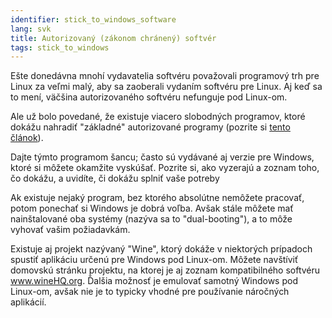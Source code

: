 ```yaml
---
identifier: stick_to_windows_software
lang: svk
title: Autorizovaný (zákonom chránený) softvér
tags: stick_to_windows
---
```


Ešte donedávna mnohí vydavatelia softvéru považovali programový trh pre Linux za veľmi malý, aby sa zaoberali vydaním softvéru pre Linux. Aj keď sa to mení, väčšina autorizovaného softvéru nefunguje pod Linux-om.

Ale už bolo povedané, že existuje viacero slobodných programov, ktoré dokážu nahradiť "základné" autorizované programy (pozrite si <a href="/items/warez">tento článok</a>).

Dajte týmto programom šancu; často sú vydávané aj verzie pre Windows, ktoré si môžete okamžite vyskúšať. Pozrite si, ako vyzerajú a zoznam toho, čo dokážu, a uvidíte, či dokážu splniť vaše potreby

Ak existuje nejaký program, bez ktorého absolútne nemôžete pracovať, potom ponechať si Windows je dobrá voľba. Avšak stále môžete mať nainštalované oba systémy (nazýva sa to "dual-booting"), a to môže vyhovať vašim požiadavkám.


Existuje aj projekt nazývaný "Wine", ktorý dokáže v niektorých prípadoch spustiť aplikáciu určenú pre Windows pod Linux-om. Môžete navštíviť domovskú stránku projektu, na ktorej je aj zoznam kompatibilného softvéru <a href="http://www.winehq.org">www.wineHQ.org</a>. Ďalšia možnosť je emulovať samotný Windows pod Linux-om, avšak nie je to typicky vhodné pre používanie náročných aplikácií.

